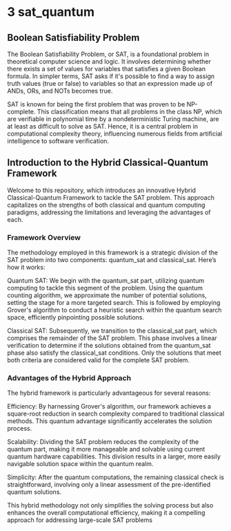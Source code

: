 # 3 sat_quantum

## Boolean Satisfiability Problem
The Boolean Satisfiability Problem, or SAT, is a foundational problem in theoretical computer science and logic. It involves determining whether there exists a set of values for variables that satisfies a given Boolean formula. In simpler terms, SAT asks if it's possible to find a way to assign truth values (true or false) to variables so that an expression made up of ANDs, ORs, and NOTs becomes true.

SAT is known for being the first problem that was proven to be NP-complete. This classification means that all problems in the class NP, which are verifiable in polynomial time by a nondeterministic Turing machine, are at least as difficult to solve as SAT. Hence, it is a central problem in computational complexity theory, influencing numerous fields from artificial intelligence to software verification.

## Introduction to the Hybrid Classical-Quantum Framework
Welcome to this repository, which introduces an innovative Hybrid Classical-Quantum Framework to tackle the SAT problem. This approach capitalizes on the strengths of both classical and quantum computing paradigms, addressing the limitations and leveraging the advantages of each.

### Framework Overview
The methodology employed in this framework is a strategic division of the SAT problem into two components: quantum_sat and classical_sat. Here’s how it works:

Quantum SAT: We begin with the quantum_sat part, utilizing quantum computing to tackle this segment of the problem. Using the quantum counting algorithm, we approximate the number of potential solutions, setting the stage for a more targeted search. This is followed by employing Grover's algorithm to conduct a heuristic search within the quantum search space, efficiently pinpointing possible solutions.

Classical SAT: Subsequently, we transition to the classical_sat part, which comprises the remainder of the SAT problem. This phase involves a linear verification to determine if the solutions obtained from the quantum_sat phase also satisfy the classical_sat conditions. Only the solutions that meet both criteria are considered valid for the complete SAT problem.

### Advantages of the Hybrid Approach
The hybrid framework is particularly advantageous for several reasons:

Efficiency: By harnessing Grover's algorithm, our framework achieves a square-root reduction in search complexity compared to traditional classical methods. This quantum advantage significantly accelerates the solution process.

Scalability: Dividing the SAT problem reduces the complexity of the quantum part, making it more manageable and solvable using current quantum hardware capabilities. This division results in a larger, more easily navigable solution space within the quantum realm.

Simplicity: After the quantum computations, the remaining classical check is straightforward, involving only a linear assessment of the pre-identified quantum solutions.

This hybrid methodology not only simplifies the solving process but also enhances the overall computational efficiency, making it a compelling approach for addressing large-scale SAT problems
